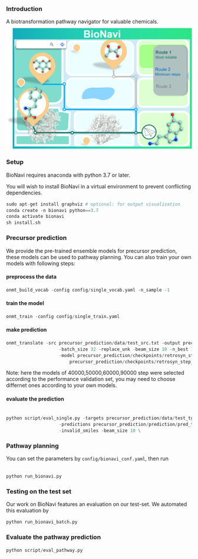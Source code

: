 ### Introduction

A biotransformation pathway navigator for valuable chemicals.
![bionavi](Image/bionavi.png)

###  Setup
BioNavi requires anaconda with python 3.7 or later. 

You will wish to install BioNavi in a virtual environment to prevent conflicting dependencies.

```python
sudo apt-get install graphviz # optional: for output visualization
conda create -n bionavi python==3.7
conda activate bionavi
sh install.sh
```

###  Precursor prediction
We provide the pre-trained ensemble models for precursor prediction, these models can be used to pathway planning.
You can also train your own models with following steps:
#### preprocess the data

```python
onmt_build_vocab -config config/single_vocab.yaml -n_sample -1
```

#### train the model

```python
onmt_train -config config/single_train.yaml
```

#### make prediction

```python
onmt_translate -src precursor_prediction/data/test_src.txt -output precursor_prediction/prediction/pred_tgt.txt \
                    -batch_size 32 -replace_unk -beam_size 10 -n_best 10 -gpu 0 \
                    -model precursor_prediction/checkpoints/retrosyn_step_40000.pt precursor_prediction/checkpoints/retrosyn_step_50000.pt \
                        precursor_prediction/checkpoints/retrosyn_step_60000.pt precursor_prediction/checkpoints/retrosyn_step_90000.pt
```
Note: here the models of 40000,50000,60000,90000 step were selected according to the performance validation set, you may need to choose differnet ones according to your own models.  
#### evaluate the prediction

```python

python script/eval_single.py -targets precursor_prediction/data/test_tgt.txt \
                    -predictions precursor_prediction/prediction/pred_tgt.txt \
                    -invalid_smiles -beam_size 10 \
```

### Pathway planning
You can set the parameters by ```config/bionavi_conf.yaml```, then run

```python

python run_bionavi.py
```

### Testing on the test set

Our work on BioNavi features an evaluation on our test-set. We automated this evaluation by

```python
python run_bionavi_batch.py
```

### Evaluate the pathway prediction

```python
python script/eval_pathway.py
```
